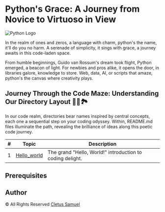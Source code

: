 # Python's Grace: A Journey from Novice to Virtuoso in View

![Python Logo](https://secure.meetupstatic.com/photos/event/c/8/4/6/highres_470931270.jpeg)

In the realm of ones and zeros, a language with charm, python's the name, it'll do you no harm. A serenade of simplicity, it sings with grace, a journey awaits in this code-laden space.

From humble beginnings, Guido van Rossum's dream took flight,
Python emerged, a beacon of light. For newbies and pros alike, it opens the door, in libraries galore, knowledge to store. Web, data, AI, or scripts that amaze, python's the canvas where creativity plays.

## Journey Through the Code Maze: Understanding Our Directory Layout 🚶‍♂️🏞️

In our code realm, directories bear names inspired by central concepts, each one a sequential step on your coding odyssey. Within, README.md files illuminate the path, revealing the brilliance of ideas along this poetic code journey.

| #  | Topic                                      | Description                                           |
| -- | ------------------------------------------ | ----------------------------------------------------- |
| 1  | [Hello_world](./0x00-python-hello_world)          | The grand "Hello, World!" introduction to coding delight. |

## Prerequisites

## Author

&copy; All Rights Reserved [Cletus Samuel](https://cletsymedia.github.io/Prof-Portfolio/)

